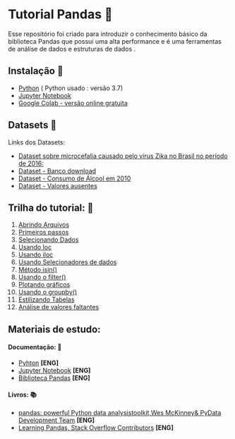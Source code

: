 # Tutorial Pandas :page_facing_up:

Esse repositório foi criado para introduzir o conhecimento básico da biblioteca Pandas que possui uma alta performance e é uma ferramentas de análise de dados e estruturas de dados .

## Instalação :floppy_disk:

* [Python](https://www.python.org/downloads/) (
Python usado : versão 3.7)
* [Jupyter Notebook](https://jupyter.org/install)
* [Google Colab - versão online gratuita](https://colab.research.google.com/notebooks/welcome.ipynb#recent=true)


## Datasets :open_file_folder:

Links dos Datasets:
* [Dataset sobre microcefalia causado pelo virus Zika no Brasil no período de 2016:](https://raw.githubusercontent.com/BuzzFeedNews/zika-data/master/data/parsed/brazil/brazil-microcephaly-2016-01-23-table-1.csv)
* [Dataset - Banco download ](https://archive.ics.uci.edu/ml/datasets/Bank+Marketing)  
* [Dataset - Consumo de Álcool em 2010 ](https://github.com/fivethirtyeight/data/tree/master/alcohol-consumption) 
* [Dataset - Valores ausentes ](https://www.kaggle.com/friedrichreichhart/ditloantest) 


## Trilha do tutorial: :pushpin:
01. [Abrindo Arquivos](https://github.com/dressalsl/tutorialPandas/blob/master/01%20-%20abrindoArquivos.ipynb) 
02. [Primeiros passos](https://github.com/dressalsl/tutorialPandas/blob/master/02%20-%20primeirosPassos.ipynb) 
03. [Selecionando Dados](https://github.com/dressalsl/tutorialPandas/blob/master/03%20-%20SelecionandoDadosDataFrame.ipynb)
04. [Usando loc](https://github.com/dressalsl/tutorialPandas/blob/master/04%20-%20usandoLocParaSelecionarDados.ipynb)
05. [Usando iloc](https://github.com/dressalsl/tutorialPandas/blob/master/05%20-%20usandoIlocParaSelecionarDados.ipynb)
06. [Usando Selecionadores de dados](https://github.com/dressalsl/tutorialPandas/blob/master/5-%20usandoSelecionadores.ipynb)
07. [Método isin()](https://github.com/dressalsl/tutorialPandas/blob/master/07%20-%20metodoIsin.ipynb)
08. [Usando o filter()](https://github.com/dressalsl/tutorialPandas/blob/master/08%20-%20usandoFilter.ipynb)
09. [Plotando gráficos](https://github.com/dressalsl/tutorialPandas/blob/master/09%20-%20plotandoGrafico.ipynb)
10. [Usando o groupby()](https://github.com/dressalsl/tutorialPandas/blob/master/10%20-%20metodoGroupby.ipynb)
11. [Estilizando Tabelas](https://github.com/dressalsl/tutorialPandas/blob/master/11%20-%20estilizandoTabelas.ipynb)
12. [Análise de valores faltantes](https://github.com/dressalsl/tutorialPandas/blob/master/12%20-%20analiseMissingValues.ipynb)


## Materiais de estudo: 

#### Documentação: :scroll:
* [Pyhton](https://docs.python.org/3/)  **[ENG]**
* [Jupyter Notebook](https://jupyter.org/documentation)  **[ENG]**
* [Biblioteca Pandas](https://pandas.pydata.org/pandas-docs/stable/)  **[ENG]**

#### Livros: :books:
* [pandas: powerful Python data analysistoolkit,Wes McKinney& PyData Development Team](https://pandas.pydata.org/pandas-docs/stable/pandas.pdf)  **[ENG]**
* [Learning Pandas, Stack Overflow Contributors](https://riptutorial.com/Download/pandas.pdf)  **[ENG]**

